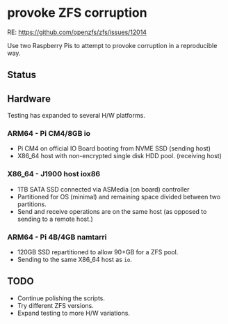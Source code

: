 # provoke ZFS corruption

RE: <https://github.com/openzfs/zfs/issues/12014>

Use two Raspberry Pis to attempt to provoke corruption in a reproducible way.

## Status

## Hardware

Testing has expanded to several H/W platforms.

### ARM64 - Pi CM4/8GB io

* Pi CM4 on official IO Board booting from NVME SSD (sending host)
* X86_64 host with non-encrypted single disk HDD pool. (receiving host)

### X86_64 - J1900 host iox86

* 1TB SATA SSD connected via ASMedia (on board) controller
* Partitioned for OS (minimal) and remaining space divided between two partitions.
* Send and receive operations are on the same host (as opposed to sending to a remote host.)

### ARM64 - Pi 4B/4GB namtarri

* 120GB SSD repartitioned to allow 90+GB for a ZFS pool.
* Sending to the same X86_64 host as `io`.

## TODO

* Continue polishing the scripts.
* Try different ZFS versions.
* Expand testing to more H/W variations.
